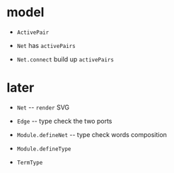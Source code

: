 # model

- `ActivePair`

- `Net` has `activePairs`

- `Net.connect` build up `activePairs`

# later

- `Net` -- `render` SVG

- `Edge` -- type check the two ports

- `Module.defineNet` -- type check words composition

- `Module.defineType`

- `TermType`
